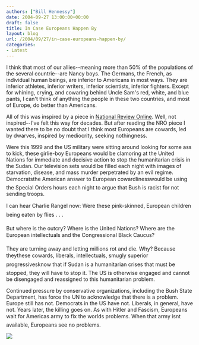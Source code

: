 ```yaml
---
authors: ["Bill Hennessy"]
date: 2004-09-27 13:00:00+00:00
draft: false
title: In Case Europeans Happen By
layout: blog
url: /2004/09/27/in-case-europeans-happen-by/
categories:
- Latest
---
```


I think that most of our allies--meaning more than 50% of the populations of the several countrie--are Nancy boys. The Germans, the French, as individual human beings, are inferior to Americans in most ways. They are inferior athletes, inferior writers, inferior scientists, inferior fighters. Except for whining, crying, and cowaring behind Uncle Sam's red, white, and blue pants, I can't think of anything the people in these two countries, and most of Europe, do better than Americans.

All of this was inspired by a piece in [National Review Online](https://www.nationalreview.com/thecorner/04_09_26_corner-archive.asp#040595). Well, not inspired--I've felt this way for decades. But after reading the NRO piece I wanted there to be no doubt that I think most Europeans are cowards, led by dwarves, inspired by mediocrity, seeking nothingness.

Were this 1999 and the US military were sitting around looking for some ass to kick, these girlie-boy Europeans would be clamoring at the United Nations for immediate and decisive action to stop the humanitarian crisis in the Sudan. Our television sets would be filled each night with images of starvation, disease, and mass murder perpetrated by an evil regime. Democratsthe American answer to European cowardlinesswould be using the Special Orders hours each night to argue that Bush is racist for not sending troops.

I can hear Charlie Rangel now: Were these pink-skinned, European children being eaten by flies . . .

But where is the outcry? Where is the United Nations? Where are the European intellectuals and the Congressional Black Caucus?

They are turning away and letting millions rot and die. Why? Because theythese cowards, liberals, intellectuals, smugly superior progressivesknow that if Sudan is a humanitarian crises that must be stopped, they will have to stop it. The US is otherwise engaged and cannot be disengaged and reassigned to this humanitarian problem.

Continued pressure by conservative organizations, including the Bush State Department, has force the UN to acknowledge that there is a problem. Europe still has not. Democrats in the US have not. Liberals, in general, have not. Years later, the killing goes on. As with Hitler and Fascism, Europeans wait for Americas army to fix the worlds problems. When that army isnt available, Europeans see no problems.

![](https://blog.billhennessy.com/aggbug.aspx?PostID=545)

